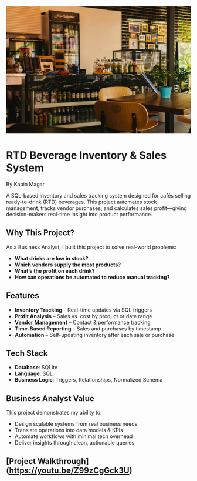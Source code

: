 ![cafe](cafe.jpg)
# RTD Beverage Inventory & Sales System  
By Kabin Magar

A SQL-based inventory and sales tracking system designed for cafés selling ready-to-drink (RTD) beverages. This project automates stock management, tracks vendor purchases, and calculates sales profit—giving decision-makers real-time insight into product performance.

##  Why This Project?

As a Business Analyst, I built this project to solve real-world problems:
- **What drinks are low in stock?**
- **Which vendors supply the most products?**
- **What’s the profit on each drink?**
- **How can operations be automated to reduce manual tracking?**

##  Features

-  **Inventory Tracking** – Real-time updates via SQL triggers  
-  **Profit Analysis** – Sales vs. cost by product or date range  
-  **Vendor Management** – Contact & performance tracking  
-  **Time-Based Reporting** – Sales and purchases by timestamp  
-  **Automation** – Self-updating inventory after each sale or purchase

##  Tech Stack

- **Database**: SQLite  
- **Language**: SQL  
- **Business Logic**: Triggers, Relationships, Normalized Schema

##  Business Analyst Value

This project demonstrates my ability to:
- Design scalable systems from real business needs  
- Translate operations into data models & KPIs  
- Automate workflows with minimal tech overhead  
- Deliver insights through clean, actionable queries

##  [Project Walkthrough] (https://youtu.be/Z99zCgGck3U) 
